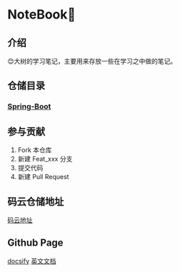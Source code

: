 # NoteBook📕

## 介绍

😊大树的学习笔记，主要用来存放一些在学习之中做的笔记。

## 仓储目录

### [Spring-Boot](Spring-Boot/)


## 参与贡献

1. Fork 本仓库
2. 新建 Feat_xxx 分支
3. 提交代码
4. 新建 Pull Request

## 码云仓储地址

[码云地址](https://gitee.com/BEATREEHERO/NoteBook)

## Github Page

[docsify](https://docsify.js.org/#/)
[英文文档](README.en.md)
